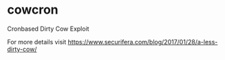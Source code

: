 # cowcron
Cronbased Dirty Cow Exploit

For more details visit https://www.securifera.com/blog/2017/01/28/a-less-dirty-cow/
